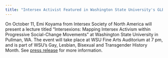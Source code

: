 ```yaml
---
title: "Intersex Activist Featured in Washington State University's GLBT History Month"
---
```


On October 11, Emi Koyama from Intersex Society of North America will present a lecture titled &#8220;Intersexions: Mapping Intersex Activism within Progressive Social-Change Movements&#8221; at Washington State University in Pullman, WA. The event will take place at <span class="caps">WSU</span> Fine Arts Auditorium at 7 pm, and is part of <span class="caps">WSU</span>&#8217;s Gay, Lesbian, Bisexual and Transgender History Month. See [press release][1] for more information.

 [1]: /pr/pr20011005.html